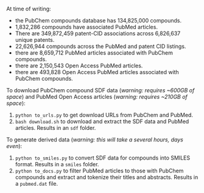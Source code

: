 At time of writing:

- the PubChem compounds database has 134,825,000 compounds.
- 1,832,286 compounds have associated PubMed articles.
- There are 349,872,459 patent-CID associations across 6,826,637 unique patents.
- 22,626,944 compounds across the PubMed and patent CID listings.
- there are 8,659,712 PubMed articles associated with PubChem compounds.
- there are 2,150,543 Open Access PubMed articles.
- there are 493,828 Open Access PubMed articles associated with PubChem compounds.

To download PubChem compound SDF data (_warning: requires ~600GB of space_) and PubMed Open Access articles (_warning: requires ~210GB of space_):

1. `python to_urls.py` to get download URLs from PubChem and PubMed.
2. `bash download.sh` to download and extract the SDF data and PubMed articles. Results in an `sdf` folder.

To generate derived data (_warning: this will take a several hours, days even_):

1. `python to_smiles.py` to convert SDF data for compounds into SMILES format. Results in a `smiles` folder.
2. `python to_docs.py` to filter PubMed articles to those with PubChem compounds and extract and tokenize their titles and abstracts. Results in a `pubmed.dat` file.